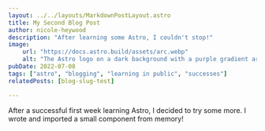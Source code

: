 ```yaml
---
layout: ../../layouts/MarkdownPostLayout.astro
title: My Second Blog Post
author: nicole-heywood
description: "After learning some Astro, I couldn't stop!"
image:
    url: "https://docs.astro.build/assets/arc.webp"
    alt: "The Astro logo on a dark background with a purple gradient arc."
pubDate: 2022-07-08
tags: ["astro", "blogging", "learning in public", "successes"]
relatedPosts: [blog-slug-test]

---
```

After a successful first week learning Astro, I decided to try some more. I wrote and imported a small component from memory!